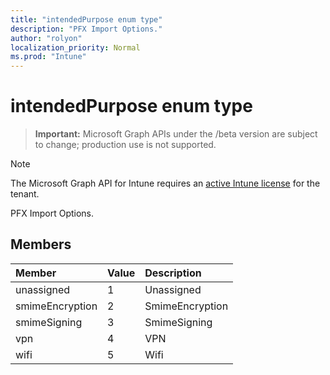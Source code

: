 ```yaml
---
title: "intendedPurpose enum type"
description: "PFX Import Options."
author: "rolyon"
localization_priority: Normal
ms.prod: "Intune"
---
```


# intendedPurpose enum type

> **Important:** Microsoft Graph APIs under the /beta version are subject to change; production use is not supported.

> [!NOTE]
> The Microsoft Graph API for Intune requires an [active Intune license](https://go.microsoft.com/fwlink/?linkid=839381) for the tenant.

PFX Import Options.

## Members
|Member|Value|Description|
|:---|:---|:---|
|unassigned|1|Unassigned|
|smimeEncryption|2|SmimeEncryption|
|smimeSigning|3|SmimeSigning|
|vpn|4|VPN|
|wifi|5|Wifi|





